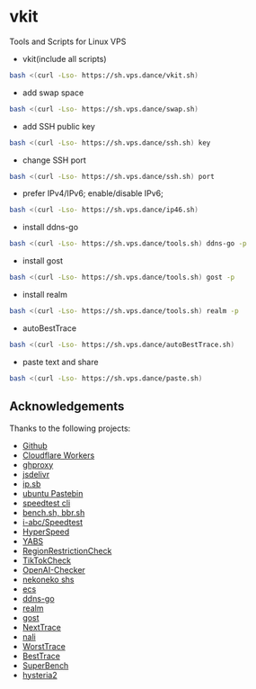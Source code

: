 # vkit

Tools and Scripts for Linux VPS

<!--
# cdn: https://cdn.jsdelivr.net/gh/:user/:repo/, https://cdn.jsdelivr.net/gh/cloudend/scripts@main/tools.sh
# cdn: https://ghproxy.com/https://github.com/:user/:repo/, https://ghproxy.com/https://github.com/zhboner/realm/releases/download/v1.4/realm
-->

- vkit(include all scripts)

```sh
bash <(curl -Lso- https://sh.vps.dance/vkit.sh)
```

- add swap space

```sh
bash <(curl -Lso- https://sh.vps.dance/swap.sh)
```

- add SSH public key

```sh
bash <(curl -Lso- https://sh.vps.dance/ssh.sh) key
```

- change SSH port

```sh
bash <(curl -Lso- https://sh.vps.dance/ssh.sh) port
```

- prefer IPv4/IPv6; enable/disable IPv6;

```sh
bash <(curl -Lso- https://sh.vps.dance/ip46.sh)
```

- install ddns-go

```sh
bash <(curl -Lso- https://sh.vps.dance/tools.sh) ddns-go -p
```

- install gost

```sh
bash <(curl -Lso- https://sh.vps.dance/tools.sh) gost -p
```

- install realm

```sh
bash <(curl -Lso- https://sh.vps.dance/tools.sh) realm -p
```

- autoBestTrace

```sh
bash <(curl -Lso- https://sh.vps.dance/autoBestTrace.sh)
```

- paste text and share

```sh
bash <(curl -Lso- https://sh.vps.dance/paste.sh)
```

## Acknowledgements

Thanks to the following projects:

- [Github](https://github.com)
- [Cloudflare Workers](https://workers.cloudflare.com)
- [ghproxy](https://github.com/hunshcn/gh-proxy)
- [jsdelivr](https://github.com/jsdelivr)
- [ip.sb](https://ip.sb)
- [ubuntu Pastebin](https://pastebin.ubuntu.com)
- [speedtest cli](https://www.speedtest.net/apps/cli)
- [bench.sh, bbr.sh](https://github.com/teddysun/across)
- [i-abc/Speedtest](https://github.com/i-abc/Speedtest)
- [HyperSpeed](https://github.com/veoco/bim-core)
- [YABS](https://github.com/masonr/yet-another-bench-script)
- [RegionRestrictionCheck](https://github.com/lmc999/RegionRestrictionCheck)
- [TikTokCheck](https://github.com/lmc999/TikTokCheck)
- [OpenAI-Checker](https://github.com/missuo/OpenAI-Checker)
- [nekoneko shs](https://github.com/nkeonkeo/shs)
- [ecs](https://github.com/spiritLHLS/ecs)
- [ddns-go](https://github.com/jeessy2/ddns-go)
- [realm](https://github.com/zhboner/realm)
- [gost](https://github.com/ginuerzh/gost)
- [NextTrace](https://github.com/nxtrace/Ntrace-core)
- [nali](https://github.com/zu1k/nali)
- [WorstTrace](https://wtrace.app)
- [BestTrace](https://www.ipip.net/product/client.html)
- [SuperBench](https://github.com/oooldking/script)
- [hysteria2](https://github.com/apernet/hysteria)
<!-- - [ss-rust](https://github.com/shadowsocks/shadowsocks-rust) -->
<!-- - [Project X](https://github.com/XTLS/Xray-core) -->
<!-- - snell -->

<!--
update cache:
- https://purge.jsdelivr.net/gh/VPSDance/scripts@main/vkit.sh
- https://purge.jsdelivr.net/gh/VPSDance/scripts@main/tools.sh
-->
